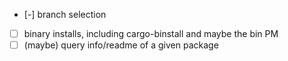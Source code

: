 - [-] branch selection
- [ ] binary installs, including cargo-binstall and maybe the bin PM
- [ ] (maybe) query info/readme of a given package
